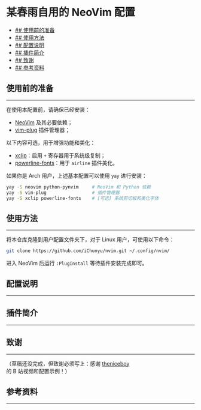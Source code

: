 # 某春雨自用的 NeoVim 配置

<!-- TOC GFM -->

* [## 使用前的准备](#-使用前的准备)
* [## 使用方法](#-使用方法)
* [## 配置说明](#-配置说明)
* [## 插件简介](#-插件简介)
* [## 致谢](#-致谢)
* [## 参考资料](#-参考资料)

<!-- /TOC -->

## 使用前的准备
---

在使用本配置前，请确保已经安装：

- [NeoVim](https://neovim.io/) 及其必要依赖；
- [vim-plug](https://github.com/junegunn/vim-plug) 插件管理器；

以下内容可选，用于增强功能和美化：

- [xclip](https://github.com/astrand/xclip)：启用 `+` 寄存器用于系统级复制；
- [powerline-fonts](https://github.com/powerline/powerline)：用于 `airline` 插件美化。

如果你是 Arch 用户，上述基本配置可以使用 `yay` 进行安装：

``` bash
yay -S neovim python-pynvim     # NeoVim 和 Python 依赖
yay -S vim-plug                 # 插件管理器
yay -S xclip powerline-fonts    # [可选] 系统剪切板和美化字体
```

## 使用方法
---

将本仓库克隆到用户配置文件夹下，对于 Linux 用户，可使用以下命令：

``` bash
git clone https://github.com/iChunyu/nvim.git ~/.config/nvim/
```

进入 NeoVim 后运行 `:PlugInstall` 等待插件安装完成即可。

## 配置说明
---


## 插件简介
---

## 致谢
---

（草稿还没完成，但致谢必须写上：感谢 [theniceboy](https://github.com/theniceboy) 的 B 站视频和配置示例！）

## 参考资料
---
